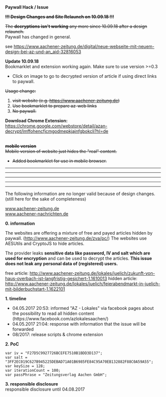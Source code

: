<b>Paywall Hack / Issue</b></br>

<s><b>!!! Design Changes and Site Relaunch on 10.09.18 !!!</b><br>

The <b>decryptions isn't working</b> any more since 10.09.18 after a design relaunch.<br></s>
Paywall has changed in general.<br>

see https://www.aachener-zeitung.de/digital/neue-webseite-mit-neuem-design-bei-az-und-an_aid-32816053


<b>Update 10.09.18</b><br>
Bookmarklet and extension working again. Make sure to use version >=0.3
- Click on image to go to decrypted version of article if using direct links to paywall.

<s>
Usage change:

1. visit website (e.g. https://www.aachener-zeitung.de)
2. Use bookmarklet to prepare az-web links
3. No paywall.</s>

<b>Download Chrome Extension:</b><br>
https://chrome.google.com/webstore/detail/azan-decrypt/lmffohencfjcmgodmepkjajnfgbokcli?hl=de<br><br>

<s><b>mobile version</b><br>
Mobile version of website just hides the "real" content.
- Added bookmarklet for use in mobile browser.</s>

__________________________________________________________________________________________________
__________________________________________________________________________________________________
__________________________________________________________________________________________________
__________________________________________________________________________________________________
__________________________________________________________________________________________________
The following information are no longer valid because of design changes. (still here for the sake of completeness)


www.aachener-zeitung.de</br>
www.aachener-nachrichten.de</br>

<b>0. information</b></br>

The websites are offering a mixture of free and payed articles hidden by paywall. (http://www.aachener-zeitung.de/zva/pc/)
The websites use AESUtils and CryptoJS to hide articles.

The provider leaks <b>sensitive data like password, IV and salt which are used for encryption</b> and can be used to decrypt the articles.
<b>This issue does not leak any personal data of (registered) users.</b>

free article: http://www.aachener-zeitung.de/lokales/juelich/zukunft-von-haus-overbach-ist-langfristig-gesichert-1.1610013
hidden article: http://www.aachener-zeitung.de/lokales/juelich/feierabendmarkt-in-juelich-mit-bilderbuchstart-1.1622101

<b>1. timeline</b></br>

<ul>
<li>04.05.2017 20:53: informed "AZ - Lokales" via facebook pages about the possibility to read all hidden content (https://www.facebook.com/azlokalesaachen/)</li>
<li>04.05.2017 21:04: response with information that the issue will be forwarded</li>
<li>08/2017: release scripts & chrome extension</li>
</ul>

<b>2. PoC</b></br>

    var iv = "F27D5C9927726BCEFE7510B1BDD3D137";
    var salt = "3FF2EC019C627B945225DEBAD71A01B6985FE84C95A70EB132882F88C0A59A55";
    var keySize = 128;
    var iterationCount = 100;
    var passPhrase = "Zeitungsverlag Aachen GmbH";


<b>3. responsible disclosure</b></br>
responsible disclosure until 04.08.2017
</ul>
